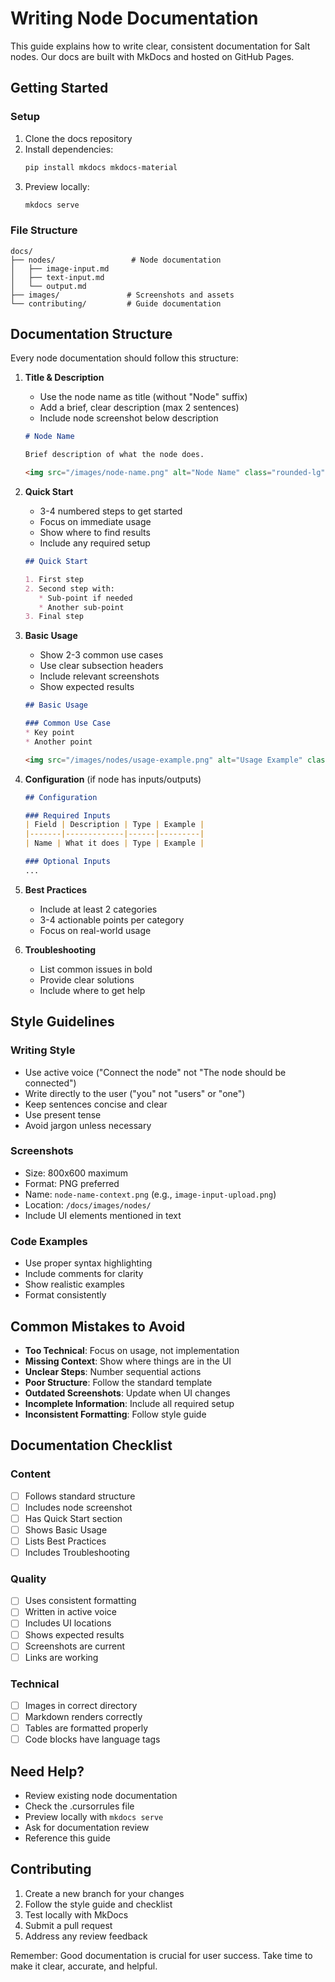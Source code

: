 # Writing Node Documentation

This guide explains how to write clear, consistent documentation for Salt nodes. Our docs are built with MkDocs and hosted on GitHub Pages.

## Getting Started

### Setup
1. Clone the docs repository
2. Install dependencies:
   ```bash
   pip install mkdocs mkdocs-material
   ```
3. Preview locally:
   ```bash
   mkdocs serve
   ```

### File Structure
```
docs/
├── nodes/                 # Node documentation
│   ├── image-input.md
│   ├── text-input.md
│   └── output.md
├── images/               # Screenshots and assets
└── contributing/         # Guide documentation
```

## Documentation Structure

Every node documentation should follow this structure:

1. **Title & Description**
   * Use the node name as title (without "Node" suffix)
   * Add a brief, clear description (max 2 sentences)
   * Include node screenshot below description
   ```markdown
   # Node Name
   
   Brief description of what the node does.
   
   <img src="/images/node-name.png" alt="Node Name" class="rounded-lg">
   ```

2. **Quick Start**
   * 3-4 numbered steps to get started
   * Focus on immediate usage
   * Show where to find results
   * Include any required setup
   ```markdown
   ## Quick Start
   
   1. First step
   2. Second step with:
      * Sub-point if needed
      * Another sub-point
   3. Final step
   ```

3. **Basic Usage**
   * Show 2-3 common use cases
   * Use clear subsection headers
   * Include relevant screenshots
   * Show expected results
   ```markdown
   ## Basic Usage
   
   ### Common Use Case
   * Key point
   * Another point
   
   <img src="/images/nodes/usage-example.png" alt="Usage Example" class="rounded-lg">
   ```

4. **Configuration** (if node has inputs/outputs)
   ```markdown
   ## Configuration
   
   ### Required Inputs
   | Field | Description | Type | Example |
   |-------|-------------|------|---------|
   | Name | What it does | Type | Example |
   
   ### Optional Inputs
   ...
   ```

5. **Best Practices**
   * Include at least 2 categories
   * 3-4 actionable points per category
   * Focus on real-world usage

6. **Troubleshooting**
   * List common issues in bold
   * Provide clear solutions
   * Include where to get help

## Style Guidelines

### Writing Style
* Use active voice ("Connect the node" not "The node should be connected")
* Write directly to the user ("you" not "users" or "one")
* Keep sentences concise and clear
* Use present tense
* Avoid jargon unless necessary

### Screenshots
* Size: 800x600 maximum
* Format: PNG preferred
* Name: `node-name-context.png` (e.g., `image-input-upload.png`)
* Location: `/docs/images/nodes/`
* Include UI elements mentioned in text

### Code Examples
* Use proper syntax highlighting
* Include comments for clarity
* Show realistic examples
* Format consistently

## Common Mistakes to Avoid

* **Too Technical**: Focus on usage, not implementation
* **Missing Context**: Show where things are in the UI
* **Unclear Steps**: Number sequential actions
* **Poor Structure**: Follow the standard template
* **Outdated Screenshots**: Update when UI changes
* **Incomplete Information**: Include all required setup
* **Inconsistent Formatting**: Follow style guide

## Documentation Checklist

### Content
- [ ] Follows standard structure
- [ ] Includes node screenshot
- [ ] Has Quick Start section
- [ ] Shows Basic Usage
- [ ] Lists Best Practices
- [ ] Includes Troubleshooting

### Quality
- [ ] Uses consistent formatting
- [ ] Written in active voice
- [ ] Includes UI locations
- [ ] Shows expected results
- [ ] Screenshots are current
- [ ] Links are working

### Technical
- [ ] Images in correct directory
- [ ] Markdown renders correctly
- [ ] Tables are formatted properly
- [ ] Code blocks have language tags

## Need Help?

* Review existing node documentation
* Check the .cursorrules file
* Preview locally with `mkdocs serve`
* Ask for documentation review
* Reference this guide

## Contributing

1. Create a new branch for your changes
2. Follow the style guide and checklist
3. Test locally with MkDocs
4. Submit a pull request
5. Address any review feedback

Remember: Good documentation is crucial for user success. Take time to make it clear, accurate, and helpful. 
